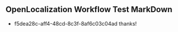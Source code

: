 ## OpenLocalization Workflow Test MarkDown
* f5dea28c-aff4-48cd-8c3f-8af6c03c04ad 
thanks!<!--HONumber=Mar16_HO2-->
